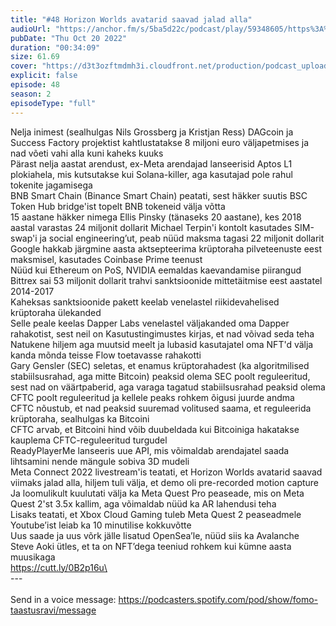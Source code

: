 ```yaml
---
title: "#48 Horizon Worlds avatarid saavad jalad alla"
audioUrl: "https://anchor.fm/s/5ba5d22c/podcast/play/59348605/https%3A%2F%2Fd3ctxlq1ktw2nl.cloudfront.net%2Fstaging%2F2022-9-20%2F1945192d-d760-49fb-8213-f48e81b1be1c.m4a"
pubDate: "Thu Oct 20 2022"
duration: "00:34:09"
size: 61.69 
cover: "https://d3t3ozftmdmh3i.cloudfront.net/production/podcast_uploaded_episode400/15275939/15275939-1666281947673-b91e0dc472b1e.jpg"
explicit: false
episode: 48
season: 2
episodeType: "full"
---
```


Nelja inimest (sealhulgas Nils Grossberg ja Kristjan Ress) DAGcoin ja Success Factory projektist kahtlustatakse 8 miljoni euro väljapetmises ja nad võeti vahi alla kuni kaheks kuuks\
Pärast nelja aastat arendust, ex-Meta arendajad lanseerisid Aptos L1 plokiahela, mis kutsutakse kui Solana-killer, aga kasutajad pole rahul tokenite jagamisega\
BNB Smart Chain (Binance Smart Chain) peatati, sest häkker suutis BSC Token Hub bridge'ist topelt BNB tokeneid välja võtta\
15 aastane häkker nimega Ellis Pinsky (tänaseks 20 aastane), kes 2018 aastal varastas 24 miljonit dollarit Michael Terpin'i kontolt kasutades SIM-swap'i ja social engineering’ut, peab nüüd maksma tagasi 22 miljonit dollarit\
Google hakkab järgmine aasta aktsepteerima krüptoraha pilveteenuste eest maksmisel, kasutades Coinbase Prime teenust\
Nüüd kui Ethereum on PoS, NVIDIA eemaldas kaevandamise piirangud\
Bittrex sai 53 miljonit dollarit trahvi sanktsioonide mittetäitmise eest aastatel 2014-2017\
Kaheksas sanktsioonide pakett keelab venelastel riikidevahelised krüptoraha ülekanded\
Selle peale keelas Dapper Labs venelastel väljakanded oma Dapper rahakotist, sest neil on Kasutustingimustes kirjas, et nad võivad seda teha\
Natukene hiljem aga muutsid meelt ja lubasid kasutajatel oma NFT'd välja kanda mõnda teisse Flow toetavasse rahakotti\
Gary Gensler (SEC) seletas, et enamus krüptorahadest (ka algoritmilised stabiilsusrahad, aga mitte Bitcoin) peaksid olema SEC poolt reguleeritud, sest nad on väärtpaberid, aga varaga tagatud stabiilsusrahad peaksid olema CFTC poolt reguleeritud ja kellele peaks rohkem õigusi juurde andma\
CFTC nõustub, et nad peaksid suuremad volitused saama, et reguleerida krüptoraha, sealhulgas ka Bitcoini\
CFTC arvab, et Bitcoini hind võib duubeldada kui Bitcoiniga hakatakse kauplema CFTC-reguleeritud turgudel\
ReadyPlayerMe lanseeris uue API, mis võimaldab arendajatel saada lihtsamini nende mängule sobiva 3D mudeli\
Meta Connect 2022 livestream'is teatati, et Horizon Worlds avatarid saavad viimaks jalad alla, hiljem tuli välja, et demo oli pre-recorded motion capture\
Ja loomulikult kuulutati välja ka Meta Quest Pro peaseade, mis on Meta Quest 2'st 3.5x kallim, aga võimaldab nüüd ka AR lahendusi teha\
Lisaks teatati, et Xbox Cloud Gaming tuleb Meta Quest 2 peaseadmele\
Youtube’ist leiab ka 10 minutilise kokkuvõtte\
Uus saade ja uus võrk jälle lisatud OpenSea’le, nüüd siis ka Avalanche\
Steve Aoki ütles, et ta on NFT’dega teeniud rohkem kui kümne aasta muusikaga\
https://cutt.ly/0B2p16u\
\
--- \
\
Send in a voice message: https://podcasters.spotify.com/pod/show/fomo-taastusravi/message